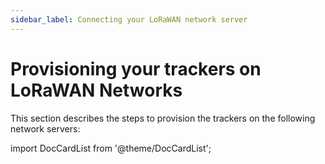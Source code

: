 ```yaml
---
sidebar_label: Connecting your LoRaWAN network server
---
```


# Provisioning your trackers on LoRaWAN Networks

This section describes the steps to provision the trackers on the following network servers:

import DocCardList from '@theme/DocCardList';

<DocCardList />
